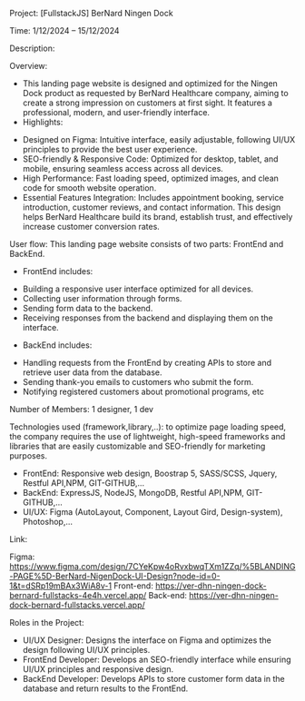 Project: [FullstackJS] BerNard Ningen Dock

Time: 1/12/2024 – 15/12/2024

Description:

Overview: 
+ This landing page website is designed and optimized for the Ningen Dock product as requested by BerNard Healthcare company, aiming to create a strong impression on customers at first sight. It features a professional, modern, and user-friendly interface.
+ Highlights:
 - Designed on Figma: Intuitive interface, easily adjustable, following UI/UX principles to provide the best user experience.
 - SEO-friendly & Responsive Code: Optimized for desktop, tablet, and mobile, ensuring seamless access across all devices.
 - High Performance: Fast loading speed, optimized images, and clean code for smooth website operation.
 - Essential Features Integration: Includes appointment booking, service introduction, customer reviews, and contact information.
This design helps BerNard Healthcare build its brand, establish trust, and effectively increase customer conversion rates.


User flow: This landing page website consists of two parts: FrontEnd and BackEnd.

+ FrontEnd includes:
 - Building a responsive user interface optimized for all devices.
 - Collecting user information through forms.
 - Sending form data to the backend.
 - Receiving responses from the backend and displaying them on the interface.
+ BackEnd includes:
 - Handling requests from the FrontEnd by creating APIs to store and retrieve user data from the database.
 - Sending thank-you emails to customers who submit the form.
 - Notifying registered customers about promotional programs, etc

Number of Members: 1 designer, 1 dev 

Technologies used (framework,library,..): to optimize page loading speed, the company requires the use of lightweight, high-speed frameworks and libraries that are easily customizable and SEO-friendly for marketing purposes.
+ FrontEnd:  Responsive web design, Boostrap 5, SASS/SCSS, Jquery, Restful API,NPM, GIT-GITHUB,…
+ BackEnd: ExpressJS, NodeJS, MongoDB, Restful API,NPM, GIT-GITHUB,…
+ UI/UX: Figma (AutoLayout, Component, Layout Gird, Design-system), Photoshop,...

Link:

Figma: https://www.figma.com/design/7CYeKpw4oRvxbwqTXm1ZZq/%5BLANDING-PAGE%5D-BerNard-NigenDock-UI-Design?node-id=0-1&t=dSRp19mBAx3WiA8v-1
Front-end: https://ver-dhn-ningen-dock-bernard-fullstacks-4e4h.vercel.app/
Back-end: https://ver-dhn-ningen-dock-bernard-fullstacks.vercel.app/


Roles in the Project:
+ UI/UX Designer: Designs the interface on Figma and optimizes the design following UI/UX principles.
+ FrontEnd Developer: Develops an SEO-friendly interface while ensuring UI/UX principles and responsive design.
+ BackEnd Developer: Develops APIs to store customer form data in the database and return results to the FrontEnd.

